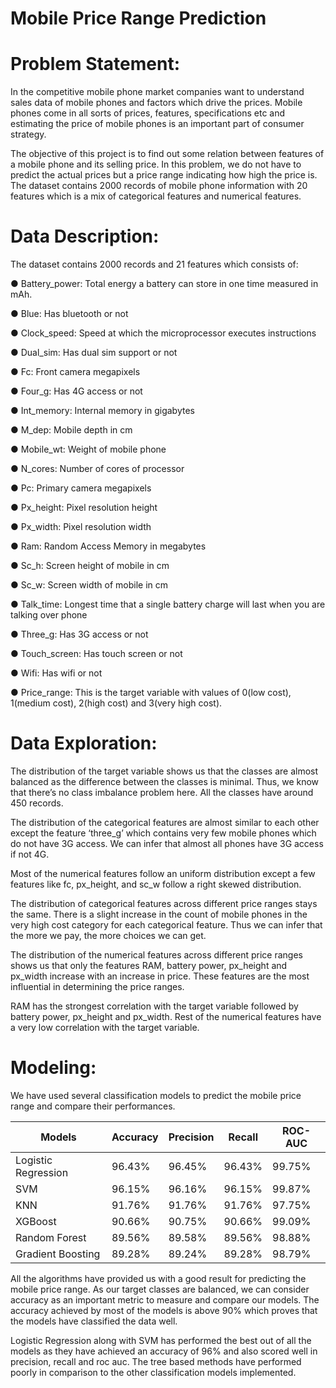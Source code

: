 # **Mobile Price Range Prediction**

# Problem Statement:

In the competitive mobile phone market companies want to understand sales data of mobile phones and factors which drive the prices. Mobile phones come in all sorts of prices, features, specifications etc and estimating the price of mobile phones is an important part of consumer strategy.

The objective of this project is to find out some relation between features of a mobile phone and its selling price. In this problem, we do not have to predict the actual prices but a price range indicating how high the price is. The dataset contains 2000 records of mobile phone information with 20 features which is a mix of categorical features and numerical features.

# Data Description:

The dataset contains 2000 records and 21 features which consists of:

● Battery_power: Total energy a battery can store in one time measured in mAh.

● Blue: Has bluetooth or not

● Clock_speed: Speed at which the microprocessor executes instructions

● Dual_sim: Has dual sim support or not

● Fc: Front camera megapixels

● Four_g: Has 4G access or not

● Int_memory: Internal memory in gigabytes

● M_dep: Mobile depth in cm

● Mobile_wt: Weight of mobile phone

● N_cores: Number of cores of processor

● Pc: Primary camera megapixels

● Px_height: Pixel resolution height

● Px_width: Pixel resolution width

● Ram: Random Access Memory in megabytes

● Sc_h: Screen height of mobile in cm

● Sc_w: Screen width of mobile in cm

● Talk_time: Longest time that a single battery charge will last when you are talking over phone

● Three_g: Has 3G access or not

● Touch_screen: Has touch screen or not

● Wifi: Has wifi or not

● Price_range: This is the target variable with values of 0(low cost), 1(medium cost), 2(high cost) and 3(very high cost).

# Data Exploration:

The distribution of the target variable shows us that the classes are almost balanced as the difference between the classes is minimal. Thus, we know that there’s no class imbalance problem here. All the classes have around 450 records.

The distribution of the categorical features are almost similar to each other except the feature ‘three_g’ which contains very few mobile phones which do not have 3G access. We can infer that almost all phones have 3G access if not 4G.

Most of the numerical features follow an uniform distribution except a few features like fc, px_height, and sc_w follow a right skewed distribution.

The distribution of categorical features across different price ranges stays the same. There is a slight increase in the count of mobile phones in the very high cost category for each categorical feature. Thus we can infer that the more we pay, the more choices we can get.

The distribution of the numerical features across different price ranges shows us that only the features RAM, battery power, px_height and px_width increase with an increase in price. These features are the most influential in determining the price ranges.

RAM has the strongest correlation with the target variable followed by battery power, px_height and px_width. Rest of the numerical features have a very low correlation with the target variable.

# Modeling:

We have used several classification models to predict the mobile price range and compare their performances.

|Models	|Accuracy|	Precision	|Recall	|ROC-AUC|
|---|---|---|---|---|
|Logistic Regression	|96.43%|	96.45%|	96.43%|	99.75%|
|SVM	|96.15%	|96.16%	|96.15%|	99.87%|
|KNN	|91.76%	|91.76%	|91.76%|	97.75%|
|XGBoost	|90.66%|	90.75%	|90.66%|	99.09%|
|Random Forest	|89.56%	|89.58%|	89.56%|	98.88%|
|Gradient Boosting	|89.28%	|89.24%|	89.28%	|98.79%|


All the algorithms have provided us with a good result for predicting the mobile price range. As our target classes are balanced, we can consider accuracy as an important metric to measure and compare our models. The accuracy achieved by most of the models is above 90% which proves that the models have classified the data well.

Logistic Regression along with SVM has performed the best out of all the models as they have achieved an accuracy of 96% and also scored well in precision, recall and roc auc. The tree based methods have performed poorly in comparison to the other classification models implemented.


